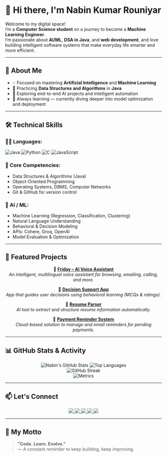 # 👋 Hi there, I'm Nabin Kumar Rouniyar

Welcome to my digital space!  
I’m a **Computer Science student** on a journey to become a **Machine Learning Engineer**.  
I’m passionate about **AI/ML**, **DSA in Java**, and **web development**, and love building intelligent software systems that make everyday life smarter and more efficient.

---

## 🚀 About Me

- 💡 Focused on mastering **Artificial Intelligence** and **Machine Learning**
- 🔧 Practicing **Data Structures and Algorithms** in **Java**
- 🌱 Exploring end-to-end AI projects and intelligent automation
- 📘 Always learning — currently diving deeper into model optimization and deployment

---

## 🛠️ Technical Skills

### 👨‍💻 Languages:
![Java](https://img.shields.io/badge/Java-ED8B00?style=for-the-badge&logo=openjdk&logoColor=white)
![Python](https://img.shields.io/badge/Python-3670A0?style=for-the-badge&logo=python&logoColor=white)
![C](https://img.shields.io/badge/C-00599C?style=for-the-badge&logo=c&logoColor=white)
![JavaScript](https://img.shields.io/badge/JavaScript-F7DF1E?style=for-the-badge&logo=javascript&logoColor=black)

### 🧠 Core Competencies:
- Data Structures & Algorithms (Java)
- Object-Oriented Programming
- Operating Systems, DBMS, Computer Networks
- Git & GitHub for version control

### 🧠 AI / ML:
- Machine Learning (Regression, Classification, Clustering)
- Natural Language Understanding
- Behavioral & Decision Modeling
- APIs: Cohere, Groq, OpenAI
- Model Evaluation & Optimization

---

## 📂 Featured Projects

<div align="center">

🔹 **[Friday – AI Voice Assistant](https://github.com/Nabin68/friday)**  
_An intelligent, multilingual voice assistant for browsing, emailing, calling, and more._

🔹 **[Decision Support App](https://github.com/Nabin68/decision-support-app)**  
_App that guides user decisions using behavioral learning (MCQs & ratings)._

🔹 **[Resume Parser](https://github.com/Nabin68/Resume-Parser)**  
_AI tool to extract and structure resume information automatically._

🔹 **[Payment Reminder System](https://github.com/Nabin68/Payment-Remainder-App)**  
_Cloud-based solution to manage and email reminders for pending payments._

</div>

---

## 📊 GitHub Stats & Activity

<div align="center">

![Nabin's GitHub Stats](https://github-readme-stats.vercel.app/api?username=Nabin68&show_icons=true&theme=radical&hide_border=true)
![Top Languages](https://github-readme-stats.vercel.app/api/top-langs/?username=Nabin68&layout=compact&theme=radical&hide_border=true)
<br>
![GitHub Streak](https://github-readme-streak-stats.herokuapp.com?user=Nabin68&theme=radical&hide_border=true)
<br>
![Metrics](https://metrics.lecoq.io/Nabin68?template=classic&isocalendar=1&languages=1&activity=1&followup=1&config.timezone=Asia%2FKolkata)

</div>

---

## 📫 Let's Connect

<p align="center">
  <a href="https://www.linkedin.com/in/nabin-rouniyar-86682726a/" target="_blank">
    <img src="https://img.shields.io/badge/LinkedIn-0A66C2?style=for-the-badge&logo=linkedin&logoColor=white" />
  </a>
  <a href="https://github.com/Nabin68" target="_blank">
    <img src="https://img.shields.io/badge/GitHub-100000?style=for-the-badge&logo=github&logoColor=white" />
  </a>
  <a href="mailto:nabingupta68@gmail.com">
    <img src="https://img.shields.io/badge/Gmail-D14836?style=for-the-badge&logo=gmail&logoColor=white" />
  </a>
  <a href="https://www.facebook.com/nabin.gupta.589583" target="_blank">
    <img src="https://img.shields.io/badge/Facebook-1877F2?style=for-the-badge&logo=facebook&logoColor=white" />
  </a>
  <a href="https://www.instagram.com/nabinrouniyar08/" target="_blank">
    <img src="https://img.shields.io/badge/Instagram-E4405F?style=for-the-badge&logo=instagram&logoColor=white" />
  </a>
</p>

---

## 🧭 My Motto

> **"Code. Learn. Evolve."**  
> — A constant reminder to keep building, keep improving.

